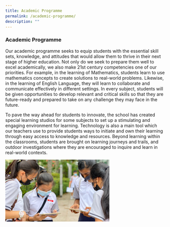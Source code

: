 ```yaml
---
title: Academic Programme
permalink: /academic-programme/
description: ""
---
```

### **Academic Programme**
Our academic programme seeks to equip students with the essential skill sets, knowledge, and attitudes that would allow them to thrive in their next stage of higher education. Not only do we seek to prepare them well to excel academically, we also make 21st century competencies one of our priorities. For example, in the learning of Mathematics, students learn to use mathematics concepts to create solutions to real-world problems. Likewise, in the learning of English Language, they will learn to collaborate and communicate effectively in different settings. In every subject, students will be given opportunities to develop relevant and critical skills so that they are future-ready and prepared to take on any challenge they may face in the future.

To pave the way ahead for students to innovate, the school has created special learning studios for some subjects to set up a stimulating and engaging environment for learning. Technology is also a main tool which our teachers use to provide students ways to initiate and own their learning through easy access to knowledge and resources. Beyond learning within the classrooms, students are brought on learning journeys and trails, and outdoor investigations where they are encouraged to inquire and learn in real-world contexts.

<img src="/images/academic.png" style="width:65%" align="left">

<br clear="left">
